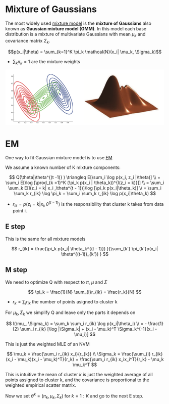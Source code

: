 # Mixture of Gaussians

The most widely used [mixture model](mixture_models.md) is the **mixture of Gaussians** also known as **Gaussian mixture model (GMM)**. In this model each base distribution is a mixture of multivariate Gaussians with mean $\mu_k$ and covariance matrix $\Sigma_k$.

$$p(x_i|\theta) = \sum_{k=1}^K \pi_k \mathcal{N}(x_i| \mu_k, \Sigma_k)$$

* $\sum_k \pi_k = 1$ are the mixture weights

![](../.images/machine_learning/mixture_of_gaussians.png)

# EM
One way to fit Gaussian mixture model is to use [EM](em_algorithm.md)

We assume a known number of K mixture components:

$$
Q(\theta|\theta^{(t -1)} ) \triangleq E[\sum_i \log p(x_i, z_i |\theta)] \\
= \sum_i E[\log [\prod_{k =1}^K (\pi_k  p(x_i | \theta_k))^{I(z_i = k)}]] \\ 
= \sum_i \sum_k E[I(z_i = k| x_i ,\theta^{t - 1})]\log [\pi_k p(x_i|\theta_k)] \\ 
= \sum_i \sum_k r_{ik} \log \pi_k + \sum_i \sum_k r_{ik} \log p(x_i|\theta_k)
$$

* $r_{ik} = p(z_i = k| x_i, \theta^{(t-1)})$ is the responsibility that cluster k takes from data point i.

## E step

This is the same for all mixture models

$$
r_{ik} = \frac{\pi_k p(x_i| \theta_k^{(t - 1)}) }{\sum_{k'} \pi_{k'}p(x_i| \theta^{(t-1)}_{k'}) }
$$

## M step

We need to optimize Q with respect to $\pi$, $\mu$ and $\Sigma$

$$
\pi_k = \frac{1}{N} \sum_{i}r_{ik} = \frac{r_k}{N}
$$

* $r_k = \sum_i r_{ik}$ the number of points asigned to cluster k


For $\mu_k, \Sigma_k$ we simplify Q and leave only the parts it depends on

$$
l(\mu_, \Sigma_k) = \sum_k \sum_i r_{ik} \log p(x_i|\theta_i)  \\ 
= - \frac{1}{2} \sum_i r_{ik} [\log |\Sigma_k| + (x_i - \mu_k)^T \Sigma_k^{-1}(x_i - \mu_i)]
$$

This is just the weighted MLE of an NVM

$$
\mu_k = \frac{\sum_i r_{ik} x_i}{r_{k}} \\
\Sigma_k = \frac{\sum_{i} r_{ik} (x_i - \mu_k)(x_i - \mu_k)^T}{r_k} = \frac{\sum_i r_{ik} x_ix_i^T}{r_k} - \mu_k \mu_k^T
$$

This is intuitive the mean of cluster $k$ is just the weighted average of all points assigned to cluster k, and the covariance is proportional to the weighted empirical scatter matrix.

Now we set $\theta^k = (\pi_k, \mu_k, \Sigma_k)$ for $k = 1 : K$ and go to the next E step.

